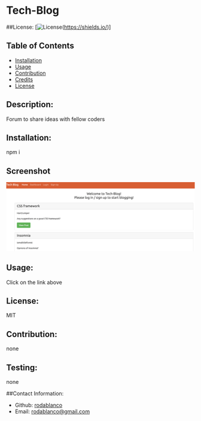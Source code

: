 # Tech-Blog
  ##License:
  [![License](https://img.shields.io/badge/license-MIT-blue.svg)(https://shields.io/)]
  ## Table of Contents
  - [Installation](#installation)
  - [Usage](#usage)
  - [Contribution](#contribution)
  - [Credits](#Credits)
  - [License](#License)
  
  ## Description:
  Forum to share ideas with fellow coders 
  ## Installation:
  npm i
  ## Screenshot
  ![project screenshot](/images/noteTakerPic.png)
  ## Usage:
  Click on the link above
  ## License:
  MIT
  ## Contribution:
  none
  ## Testing:
  none

  ##Contact Information:
  - Github: [rodablanco](https://github.com/rodablanco)
  - Email: [rodablanco@gmail.com](mailto:rodablanco@gmail.com)
  
